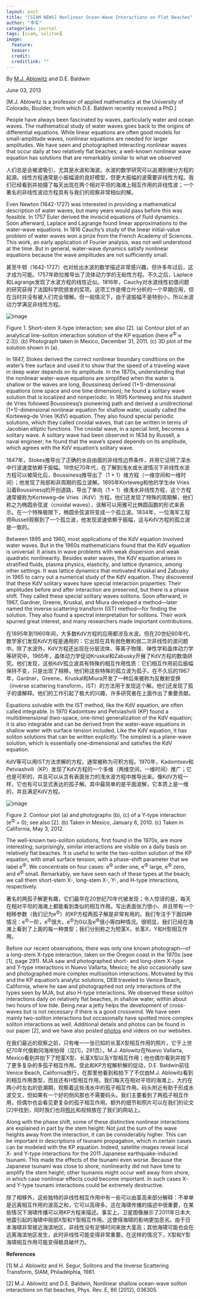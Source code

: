 ```yaml
---
layout: post
title: "[SIAM NEWS] Nonlinear Ocean-Wave Interactions on Flat Beaches"
author: "李军"
categories: journal
tags: [siam, soliton]
image:
  feature: 
  teaser: 
  credit: 
  creditlink: ""
---
```


By <u>M.J. Ablowitz</u> and D.E. Baldwin

June 03, 2013

[M.J. Ablowitz is a professor of applied mathematics at the University of Colorado, Boulder, from which D.E. Baldwin recently received a PhD.]

People have always been fascinated by waves, particularly water and ocean waves. The mathematical study of water waves goes back to the origins of differential equations. While linear equations are often good models for small-amplitude waves, nonlinear equations are needed for larger amplitudes. We have seen and photographed interacting nonlinear waves that occur daily at two relatively flat beaches; a well-known nonlinear wave equation has solutions that are remarkably similar to what we observed

人们总是会被波吸引，尤其是水波和海波。水波的数学研究可以追溯到微分方程的起源。线性方程通常是小振幅波的良好模型，但更大振幅的波需要非线性方程。我们已经看到并拍摄了每天出现在两个相对平坦的海滩上相互作用的非线性波；一个著名的非线性波动方程具有与我们的观察非常相似的解。

Even Newton (1642-1727) was interested in providing a mathematical description of water waves, but many years would pass before this was feasible. In 1757 Euler derived the inviscid equations of fluid dynamics. Soon afterward, Laplace and Lagrange found linear approximations to the water-wave equations. In 1816 Cauchy’s study of the linear initial-value problem of water waves won a prize from the French Academy of Sciences. This work, an early application of Fourier analysis, was not well understood at the time. But in general, water-wave dynamics satisfy nonlinear equations because the wave amplitudes are not sufficiently small.

甚至牛顿（1642-1727）也对给出水波的数学描述非常感兴趣，但许多年过后，这才成为可能。1757年欧拉推导出了流体动力学的无粘性方程。不久之后，Laplace和Lagrange发现了水波方程的线性近似。1816年，Cauchy对水波线性初值问题的研究获得了法国科学院颁发的奖项。这项工作是傅立叶分析的一个早期应用，但在当时并没有被人们完全理解。但一般情况下，由于波振幅不是特别小，所以水波动力学满足非线性方程。

![image](https://github.com/brucejunlee/brucejunlee.github.io/raw/master/assets/img/siam-oceanwave-1.jpg)

Figure 1. Short-stem X-type interaction; see also [2]. (a) Contour plot of an analytical line-soliton interaction solution of the KP equation (here e<sup>Φ</sup> ≈ 2:3)). (b) Photograph taken in Mexico, December 31, 2011. (c) 3D plot of the solution shown in (a).

In 1847, Stokes derived the correct nonlinear boundary conditions on the water’s free surface and used it to show that the speed of a traveling wave in deep water depends on its amplitude. In the 1870s, understanding that the nonlinear water-wave equations are simplified when the water is shallow or the waves are long, Boussinesq derived (1+1)-dimensional equations (one space and one time dimension); he found a solitary wave solution that is localized and nonperiodic. In 1895 Korteweg and his student de Vries followed Boussinesq’s pioneering path and derived a unidirectional (1+1)-dimensional nonlinear equation for shallow water, usually called the Korteweg–de Vries (KdV) equation. They also found special periodic solutions, which they called cnoidal waves, that can be written in terms of Jacobian elliptic functions. The cnoidal wave, in a special limit, becomes a solitary wave. A solitary wave had been observed in 1834 by Russell, a naval engineer; he found that the wave’s speed depends on its amplitude, which agrees with the KdV equation’s solitary wave.

1847年，Stokes推导出了正确的水自由面的非线性边界条件，并用它证明了深水中行波速度依赖于振幅。19世纪70年代，在了解到浅水或长波情况下非线性水波方程可以被简化后，Boussinesq推导出了（1 + 1）维方程（一维空间和一维时间）；他发现了局部和非周期的孤立波解。1895年Korteweg和他的学生de Vries沿着Boussinesq的开创道路，导出了单向（1 + 1）维浅水非线性方程，这个方程通常被称为Korteweg–de Vries（KdV）方程。他们还发现了特殊的周期解，他们称之为椭圆余弦波（cnoidal waves），该解可以用雅可比椭圆函数的形式来表示。在一个特殊极限下，椭圆余弦波将变成一个孤立波。1834年，一位海军工程师Russell观察到了一个孤立波，他发现波速依赖于振幅，这与KdV方程的孤立波是一致的。

Between 1895 and 1960, most applications of the KdV equation involved water waves. But in the 1960s mathematicians found that the KdV equation is universal: It arises in wave problems with weak dispersion and weak quadratic nonlinearity. Besides water waves, the KdV equation arises in stratified fluids, plasma physics, elasticity, and lattice dynamics, among other settings. It was lattice dynamics that motivated Kruskal and Zabusky in 1965 to carry out a numerical study of the KdV equation. They discovered that these KdV solitary waves have special interaction properties: Their amplitudes before and after interaction are preserved, but there is a phase shift. They called these special solitary waves solitons. Soon afterward, in 1967, Gardner, Greene, Kruskal, and Miura developed a method—later named the inverse scattering transform (IST) method—for finding the solution. They also found a spectral interpretation for solitons. Their work spurred great interest, and many researchers made important contributions.

在1895年到1960年间，大多数KdV方程的应用都涉及水波。但在20世纪60年代，数学家们发现KdV方程是通用的：它出现在具有弱色散和弱二次非线性的波问题中。除了水波外，KdV方程还出现在分层流体、等离子物理、弹性学和晶体动力学等研究中。1965年，晶体动力学促动Kruskal和Zabusky开展了KdV方程的数值研究。他们发现，这些KdV孤立波具有特殊的相互作用性质：它们相互作用前后振幅保持不变，只是出现了相移。他们称这些特殊的孤立波为孤子。在不久后的1967年，Gardner，Greene，Kruskal和Miura开发了一种后来被称为反散射变换（inverse scattering transform，IST）的方法用于发现这个解。他们还发现了孤子的谱解释。他们的工作引起了极大的兴趣，许多研究者在上面作出了重要贡献。

Equations solvable with the IST method, like the KdV equation, are often called integrable. In 1970 Kadomtsev and Petviashvili (KP) found a multidimensional (two-space, one-time) generalization of the KdV equation; it is also integrable and can be derived from the water-wave equations in shallow water with surface tension included. Like the KdV equation, it has soliton solutions that can be written explicitly. The simplest is a plane-wave solution, which is essentially one-dimensional and satisfies the KdV equation.

KdV等可以用IST方法求解的方程，通常被称为可积方程。1970年，Kadomtsev和Petviashvili（KP）发现了KdV方程的一个多维（两维空间，一维时间）推广；它也是可积的，并且可以从含有表面张力的浅水波方程中推导出来。像KdV方程一样，它也有可以显式表达的孤子解。其中最简单的是平面波解，它本质上是一维的，并且满足KdV方程。

![image](https://github.com/brucejunlee/brucejunlee.github.io/raw/master/assets/img/siam-oceanwave-2.jpg)

Figure 2. Contour plot (a) and photographs (b), (c) of a Y-type interaction (e<sup>Φ</sup> = 0); see also [2]. (b) Taken in Mexico, January 6, 2010. (c) Taken in California, May 3, 2012.

The well-known two-soliton solutions, first found in the 1970s, are more interesting; surprisingly, similar interactions are visible on a daily basis on relatively flat beaches. It is useful to write the two-soliton solution of the KP equation, with small surface tension, with a phase-shift parameter that we label e<sup>Φ</sup>. We concentrate on four cases: e<sup>Φ</sup> order one, e<sup>Φ</sup> large, e<sup>Φ</sup> zero, and e<sup>Φ</sup> small. Remarkably, we have seen each of these types at the beach; we call them short-stem X-, long-stem X-, Y-, and H-type interactions, respectively.

著名的两孤子解更有趣，它们最早在20世纪70年代被发现；令人惊讶的是，每天在相对平坦的海滩上都能看到类似的相互作用。写出表面张力很小、并且带有一个相移参数（我们记为e<sup>Φ</sup>）的KP方程两孤子解是非常有用的。我们专注于下面四种情况：e<sup>Φ</sup>一阶，e<sup>Φ</sup>很大，e<sup>Φ</sup>为0以及e<sup>Φ</sup>很小等四种情况。很明显，我们已经在海滩上看到了上面的每一种类型；我们分别称之为短茎X，长茎X，Y和H型相互作用。

Before our recent observations, there was only one known photograph—of a long-stem X-type interaction, taken on the Oregon coast in the 1970s (see [1], page 291). MJA saw and photographed short- and long-stem X-type and Y-type interactions in Nuevo Vallarta, Mexico; he also occasionally saw and photographed more complex multisoliton interactions. Motivated by this and the KP equation’s analytic solutions, DEB traveled to Venice Beach, California, where he saw and photographed not only interactions of the types seen by MJA, but also H-type interactions. We observed these soliton interactions daily on relatively flat beaches, in shallow water, within about two hours of low tide. Being near a jetty helps the development of cross-waves but is not necessary if there is a good crosswind. We have seen mainly two-soliton interactions but occasionally have spotted more complex soliton interactions as well. Additional details and photos can be found in our paper [2], and we have also posted [photos](http://www.douglasbaldwin.com/nl-waves.html) and videos on our websites.

在我们最近的观察之前，只有唯一一张已知的长茎X型相互作用的照片，它于上世纪70年代俄勒冈海岸拍得（见[1]，291页）。M.J. Ablowitz在Nuevo Vallarta, Mexico看到并拍下了短茎X型、长茎X型以及Y型相互作用；他也偶尔看到并拍下了更多复杂的多孤子相互作用。受此和KP方程解析解的促动，D.E. Baldwin前往Venice Beach, California旅行，在那里他看到和拍下了不仅由M.J. Ablowitz看到的相互作用类型，而且还有H型相互作用。我们每天在相对平坦的海滩上，大约在两小时左右的低潮期，观察着这些浅水中的孤子相互作用。码头附近有助于形成水波交叉，但如果有一个好的侧风那也不需要码头。我们主要看到了两孤子相互作用，但偶尔也会看见更复杂的孤子相互作用。额外的细节和照片可以在我们的论文[2]中找到，同时我们也将[照片](http://www.douglasbaldwin.com/nl-waves.html)和视频放在了我们的网站上。

Along with the phase shift, some of these distinctive nonlinear interactions are explained in part by the stem height: Not just the sum of the wave heights away from the interaction, it can be considerably higher. This can be important in descriptions of tsunami propagation, which in certain cases can be modeled with the KP equation. Indeed, satellite images reveal local X- and Y-type interactions for the 2011 Japanese earthquake-induced tsunami. This made the effects of the tsunami even worse. Because the Japanese tsunami was close to shore, nonlinearity did not have time to amplify the stem height; other tsunamis might occur well away from shore, in which case nonlinear effects could become important. In such cases X- and Y-type tsunami interactions could be extremely destructive.

除了相移外，这些独特的非线性相互作用中有一些可以由茎高来部分解释：不单单是远离相互作用的波高之和，它可以高得多。这在海啸传播的描述中很重要，在某些情况下海啸传播可以用KP方程来描述。事实上，卫星图像展示了2011年日本大地震引起的海啸中局部X型和Y型相互作用。这使得海啸的影响更加恶劣。由于日本海啸非常接近海滨地区，非线性没有足够时间来放大茎高；其他海啸可能也会在远离海滨地区发生，此时非线性可能变得非常重要。在这样的情况下，X型和Y型海啸相互作用可能变得极具破坏力。

**References**

[1] M.J. Ablowitz and H. Segur, Solitons and the Inverse Scattering Transform, SIAM, Philadelphia, 1981.

[2] M.J. Ablowitz and D.E. Baldwin, Nonlinear shallow ocean-wave soliton interactions on flat beaches, Phys. Rev. E, 86 (2012), 036305.